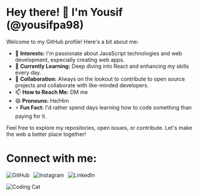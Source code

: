 # Hey there! 👋 I'm Yousif (@yousifpa98)

Welcome to my GitHub profile! Here's a bit about me:

- 👀 **Interests:** I'm passionate about JavaScript technologies and web development, especially creating web apps.
- 🌱 **Currently Learning:** Deep diving into React and enhancing my skills every day.
- 💞️ **Collaboration:** Always on the lookout to contribute to open source projects and collaborate with like-minded developers.
- 📫 **How to Reach Me:** DM me
- 😄 **Pronouns:** He/Him
- ⚡ **Fun Fact:** I'd rather spend days learning how to code something than paying for it.

Feel free to explore my repositories, open issues, or contribute. Let's make the web a better place together!

# Connect with me:

<div style="display: flex; gap: 10px;">
    <a href="https://github.com/yousifpa98" target="_blank" style="text-decoration: none;">
        <img src="https://img.shields.io/badge/-GitHub-181717?style=flat-square&logo=github&logoColor=white" alt="GitHub" style="transition: transform 0.2s; display: inline-block;" onmouseover="this.style.transform='scale(1.1)'" onmouseout="this.style.transform='scale(1)'">
    </a>
    <a href="https://www.instagram.com/yousifpls" target="_blank" style="text-decoration: none;">
        <img src="https://img.shields.io/badge/-Instagram-E4405F?style=flat-square&logo=instagram&logoColor=white" alt="Instagram" style="transition: transform 0.2s; display: inline-block;" onmouseover="this.style.transform='scale(1.1)'" onmouseout="this.style.transform='scale(1)'">
    </a>
    <a href="https://www.linkedin.com/in/yousifpaulus/" target="_blank" style="text-decoration: none;">
        <img src="https://img.shields.io/badge/-LinkedIn-0077B5?style=flat-square&logo=linkedin&logoColor=white" alt="LinkedIn" style="transition: transform 0.2s; display: inline-block;" onmouseover="this.style.transform='scale(1.1)'" onmouseout="this.style.transform='scale(1)'">
    </a>
</div>

![Coding Cat](https://media.giphy.com/media/JIX9t2j0ZTN9S/giphy.gif)



<!---
yousifpa98/yousifpa98 is a ✨ special ✨ repository because its `README.md` (this file) appears on your GitHub profile.
You can click the Preview link to take a look at your changes.
--->
